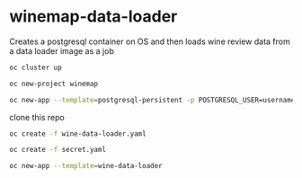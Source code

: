 # winemap-data-loader
Creates a postgresql container on OS and then loads wine review data from a data loader image as a job


```sh
oc cluster up

oc new-project winemap

oc new-app --template=postgresql-persistent -p POSTGRESQL_USER=username -p POSTGRESQL_PASSWORD=password -p POSTGRESQL_DATABASE=wineDb
```
    
clone this repo

```sh
oc create -f wine-data-loader.yaml

oc create -f secret.yaml

oc new-app --template=wine-data-loader
```
